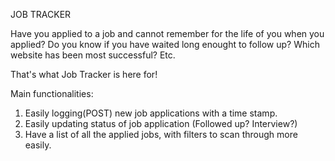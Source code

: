 JOB TRACKER

Have you applied to a job and cannot remember for the life of you when you applied? Do you know if you have waited long enought to follow up? Which website has been most successful? Etc.

That's what Job Tracker is here for!

Main functionalities:
1. Easily logging(POST) new job applications with a time stamp.
2. Easily updating status of job application (Followed up? Interview?)
3. Have a list of all the applied jobs, with filters to scan through more easily. 

